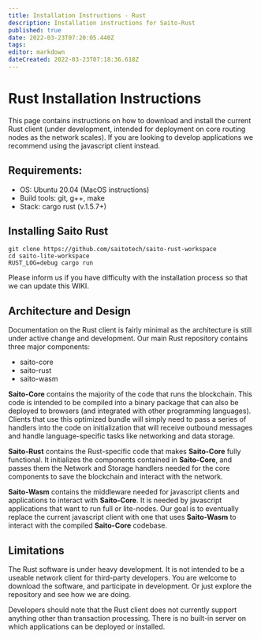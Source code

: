 ```yaml
---
title: Installation Instructions - Rust
description: Installation instructions for Saito-Rust
published: true
date: 2022-03-23T07:20:05.440Z
tags: 
editor: markdown
dateCreated: 2022-03-23T07:18:36.618Z
---
```



# Rust Installation Instructions

This page contains instructions on how to download and install the current Rust client (under development, intended for deployment on core routing nodes as the network scales). If you are looking to develop applications we recommend using the javascript client instead.

## Requirements:

* OS: Ubuntu 20.04 (MacOS instructions)
* Build tools: git, g++, make
* Stack: cargo rust (v.1.5.7+)


## Installing Saito Rust
```
git clone https://github.com/saitotech/saito-rust-workspace
cd saito-lite-workspace
RUST_LOG=debug cargo run
```

Please inform us if you have difficulty with the installation process so that we can update this WIKI.


## Architecture and Design

Documentation on the Rust client is fairly minimal as the architecture is still under active change and development. Our main Rust repository contains three major components:

 - saito-core
 - saito-rust  
 - saito-wasm  

**Saito-Core** contains the majority of the code that runs the blockchain. This code is intended to be compiled into a binary package that can also be deployed to browsers (and integrated with other programming languages). Clients that use this optimized bundle will simply need to pass a series of handlers into the code on initialization that will receive outbound messages and handle language-specific tasks like networking and data storage.

**Saito-Rust** contains the Rust-specific code that makes **Saito-Core** fully functional. It initializes the components contained in **Saito-Core**, and passes them the Network and Storage handlers needed for the core components to save the blockchain and interact with the network.

**Saito-Wasm** contains the middleware needed for javascript clients and applications to interact with **Saito-Core**. It is needed by javascript applications that want to run full or lite-nodes. Our goal is to eventually replace the current javascript client with one that uses **Saito-Wasm** to interact with the compiled **Saito-Core** codebase.

## Limitations

The Rust software is under heavy development. It is not intended to be a useable network client for third-party developers. You are welcome to download the software, and participate in development. Or just explore the repository and see how we are doing.

Developers should note that the Rust client does not currently support anything other than transaction processing. There is no built-in server on which applications can be deployed or installed.
